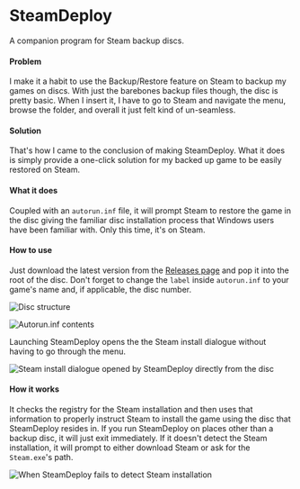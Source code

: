 # SteamDeploy
A companion program for Steam backup discs.

#### Problem
I make it a habit to use the Backup/Restore feature on Steam to backup my games on discs. With just the barebones backup files though, the disc is pretty basic. When I insert it, I have to go to Steam and navigate the menu, browse the folder, and overall it just felt kind of un-seamless.

#### Solution
That's how I came to the conclusion of making SteamDeploy. What it does is simply provide a one-click solution for my backed up game to be easily restored on Steam.

#### What it does
Coupled with an `autorun.inf` file, it will prompt Steam to restore the game in the disc giving the familiar disc installation process that Windows users have been familiar with. Only this time, it's on Steam.

#### How to use
Just download the latest version from the [Releases page](https://github.com/ShedoSurashu/SteamDeploy/releases) and pop it into the root of the disc. Don't forget to change the `label` inside `autorun.inf` to your game's name and, if applicable, the disc number.

![Disc structure](http://i.imgur.com/m9FK3mq.png)

![Autorun.inf contents](http://i.imgur.com/r3iMAsT.png)

Launching SteamDeploy opens the the Steam install dialogue without having to go through the menu.

![Steam install dialogue opened by SteamDeploy directly from the disc](http://i.imgur.com/6r2r4i0.png)

#### How it works
It checks the registry for the Steam installation and then uses that information to properly instruct Steam to install the game using the disc that SteamDeploy resides in. If you run SteamDeploy on places other than a backup disc, it will just exit immediately. If it doesn't detect the Steam installation, it will prompt to either download Steam or ask for the `Steam.exe`'s path.

![When SteamDeploy fails to detect Steam installation](http://i.imgur.com/TFpEQTk.png)

